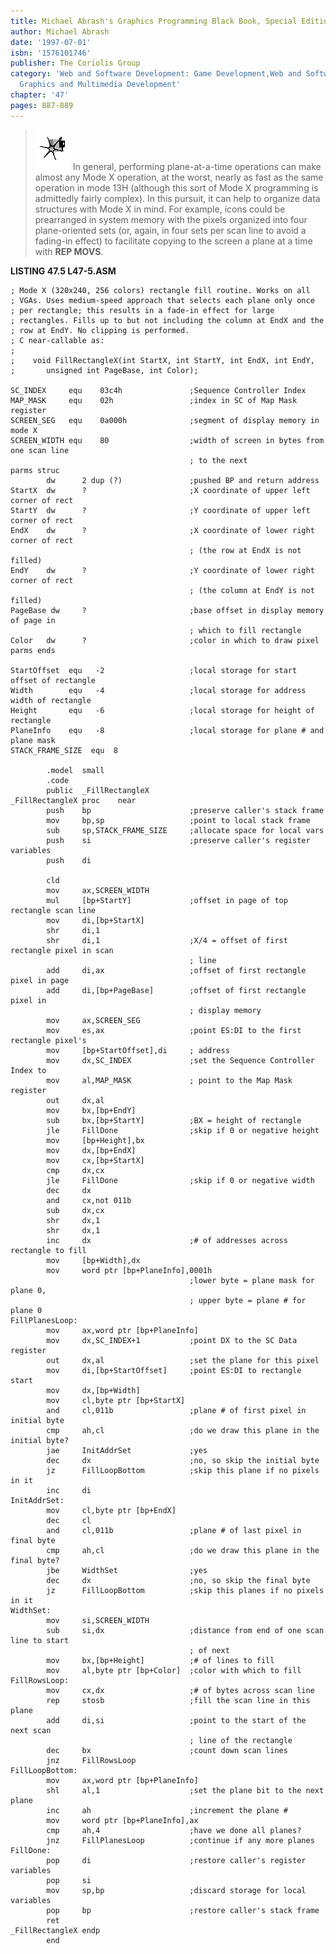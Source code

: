 ```yaml
---
title: Michael Abrash's Graphics Programming Black Book, Special Edition
author: Michael Abrash
date: '1997-07-01'
isbn: '1576101746'
publisher: The Coriolis Group
category: 'Web and Software Development: Game Development,Web and Software Development:
  Graphics and Multimedia Development'
chapter: '47'
pages: 887-889
---
```


> ![](images/i.jpg)
> In general, performing plane-at-a-time operations can make almost any
> Mode X operation, at the worst, nearly as fast as the same operation in
> mode 13H (although this sort of Mode X programming is admittedly fairly
> complex). In this pursuit, it can help to organize data structures with
> Mode X in mind. For example, icons could be prearranged in system memory
> with the pixels organized into four plane-oriented sets (or, again, in
> four sets per scan line to avoid a fading-in effect) to facilitate
> copying to the screen a plane at a time with **REP MOVS**.

**LISTING 47.5 L47-5.ASM**

    ; Mode X (320x240, 256 colors) rectangle fill routine. Works on all
    ; VGAs. Uses medium-speed approach that selects each plane only once
    ; per rectangle; this results in a fade-in effect for large
    ; rectangles. Fills up to but not including the column at EndX and the
    ; row at EndY. No clipping is performed.
    ; C near-callable as:
    ;
    ;    void FillRectangleX(int StartX, int StartY, int EndX, int EndY,
    ;       unsigned int PageBase, int Color);

    SC_INDEX     equ    03c4h               ;Sequence Controller Index
    MAP_MASK     equ    02h                 ;index in SC of Map Mask register
    SCREEN_SEG   equ    0a000h              ;segment of display memory in mode X
    SCREEN_WIDTH equ    80                  ;width of screen in bytes from one scan line
                                            ; to the next
    parms struc
            dw      2 dup (?)               ;pushed BP and return address
    StartX  dw      ?                       ;X coordinate of upper left corner of rect
    StartY  dw      ?                       ;Y coordinate of upper left corner of rect
    EndX    dw      ?                       ;X coordinate of lower right corner of rect
                                            ; (the row at EndX is not filled)
    EndY    dw      ?                       ;Y coordinate of lower right corner of rect
                                            ; (the column at EndY is not filled)
    PageBase dw     ?                       ;base offset in display memory of page in
                                            ; which to fill rectangle
    Color   dw      ?                       ;color in which to draw pixel
    parms ends

    StartOffset  equ   -2                   ;local storage for start offset of rectangle
    Width        equ   -4                   ;local storage for address width of rectangle
    Height       equ   -6                   ;local storage for height of rectangle
    PlaneInfo    equ   -8                   ;local storage for plane # and plane mask
    STACK_FRAME_SIZE  equ  8

            .model  small
            .code
            public  _FillRectangleX
    _FillRectangleX proc    near
            push    bp                      ;preserve caller's stack frame
            mov     bp,sp                   ;point to local stack frame
            sub     sp,STACK_FRAME_SIZE     ;allocate space for local vars
            push    si                      ;preserve caller's register variables
            push    di

            cld
            mov     ax,SCREEN_WIDTH
            mul     [bp+StartY]             ;offset in page of top rectangle scan line
            mov     di,[bp+StartX]
            shr     di,1
            shr     di,1                    ;X/4 = offset of first rectangle pixel in scan
                                            ; line
            add     di,ax                   ;offset of first rectangle pixel in page
            add     di,[bp+PageBase]        ;offset of first rectangle pixel in
                                            ; display memory
            mov     ax,SCREEN_SEG
            mov     es,ax                   ;point ES:DI to the first rectangle pixel's
            mov     [bp+StartOffset],di     ; address
            mov     dx,SC_INDEX             ;set the Sequence Controller Index to
            mov     al,MAP_MASK             ; point to the Map Mask register
            out     dx,al
            mov     bx,[bp+EndY]
            sub     bx,[bp+StartY]          ;BX = height of rectangle
            jle     FillDone                ;skip if 0 or negative height
            mov     [bp+Height],bx
            mov     dx,[bp+EndX]
            mov     cx,[bp+StartX]
            cmp     dx,cx
            jle     FillDone                ;skip if 0 or negative width
            dec     dx
            and     cx,not 011b
            sub     dx,cx
            shr     dx,1
            shr     dx,1
            inc     dx                      ;# of addresses across rectangle to fill
            mov     [bp+Width],dx
            mov     word ptr [bp+PlaneInfo],0001h
                                            ;lower byte = plane mask for plane 0,
                                            ; upper byte = plane # for plane 0
    FillPlanesLoop:
            mov     ax,word ptr [bp+PlaneInfo]
            mov     dx,SC_INDEX+1           ;point DX to the SC Data register
            out     dx,al                   ;set the plane for this pixel
            mov     di,[bp+StartOffset]     ;point ES:DI to rectangle start
            mov     dx,[bp+Width]
            mov     cl,byte ptr [bp+StartX]
            and     cl,011b                 ;plane # of first pixel in initial byte
            cmp     ah,cl                   ;do we draw this plane in the initial byte?
            jae     InitAddrSet             ;yes
            dec     dx                      ;no, so skip the initial byte
            jz      FillLoopBottom          ;skip this plane if no pixels in it
            inc     di
    InitAddrSet:
            mov     cl,byte ptr [bp+EndX]
            dec     cl
            and     cl,011b                 ;plane # of last pixel in final byte
            cmp     ah,cl                   ;do we draw this plane in the final byte?
            jbe     WidthSet                ;yes
            dec     dx                      ;no, so skip the final byte
            jz      FillLoopBottom          ;skip this planes if no pixels in it
    WidthSet:
            mov     si,SCREEN_WIDTH
            sub     si,dx                   ;distance from end of one scan line to start
                                            ; of next
            mov     bx,[bp+Height]          ;# of lines to fill
            mov     al,byte ptr [bp+Color]  ;color with which to fill
    FillRowsLoop:
            mov     cx,dx                   ;# of bytes across scan line
            rep     stosb                   ;fill the scan line in this plane
            add     di,si                   ;point to the start of the next scan
                                            ; line of the rectangle
            dec     bx                      ;count down scan lines
            jnz     FillRowsLoop
    FillLoopBottom:
            mov     ax,word ptr [bp+PlaneInfo]
            shl     al,1                    ;set the plane bit to the next plane
            inc     ah                      ;increment the plane #
            mov     word ptr [bp+PlaneInfo],ax
            cmp     ah,4                    ;have we done all planes?
            jnz     FillPlanesLoop          ;continue if any more planes
    FillDone:
            pop     di                      ;restore caller's register variables
            pop     si
            mov     sp,bp                   ;discard storage for local variables
            pop     bp                      ;restore caller's stack frame
            ret
    _FillRectangleX endp
            end
